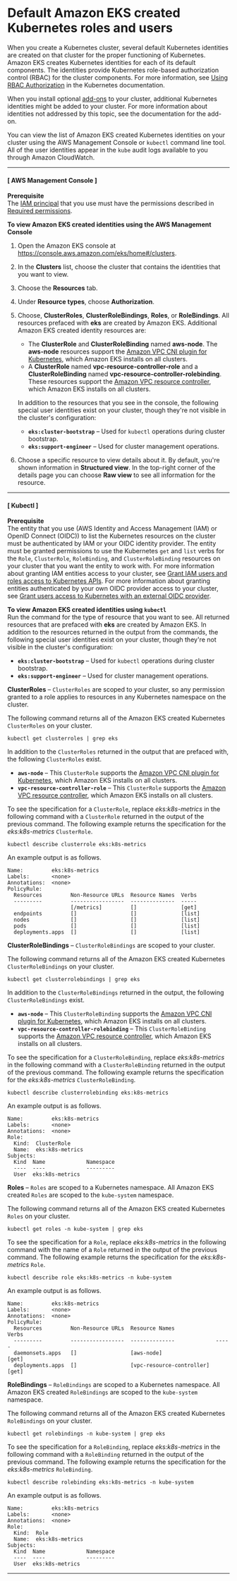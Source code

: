 # Default Amazon EKS created Kubernetes roles and users<a name="default-roles-users"></a>

When you create a Kubernetes cluster, several default Kubernetes identities are created on that cluster for the proper functioning of Kubernetes\. Amazon EKS creates Kubernetes identities for each of its default components\. The identities provide Kubernetes role\-based authorization control \(RBAC\) for the cluster components\. For more information, see [Using RBAC Authorization](https://kubernetes.io/docs/reference/access-authn-authz/rbac/) in the Kubernetes documentation\. 

When you install optional [add\-ons](eks-add-ons.md) to your cluster, additional Kubernetes identities might be added to your cluster\. For more information about identities not addressed by this topic, see the documentation for the add\-on\.

You can view the list of Amazon EKS created Kubernetes identities on your cluster using the AWS Management Console or `kubectl` command line tool\. All of the user identities appear in the `kube` audit logs available to you through Amazon CloudWatch\.

------
#### [ AWS Management Console ]

**Prerequisite**  
The [IAM principal](https://docs.aws.amazon.com/IAM/latest/UserGuide/intro-structure.html) that you use must have the permissions described in [Required permissions](view-kubernetes-resources.md#view-kubernetes-resources-permissions)\.

**To view Amazon EKS created identities using the AWS Management Console**

1. Open the Amazon EKS console at [https://console\.aws\.amazon\.com/eks/home\#/clusters](https://console.aws.amazon.com/eks/home#/clusters)\.

1. In the **Clusters** list, choose the cluster that contains the identities that you want to view\.

1. Choose the **Resources** tab\.

1. Under **Resource types**, choose **Authorization**\.

1. Choose, **ClusterRoles**, **ClusterRoleBindings**, **Roles**, or **RoleBindings**\. All resources prefaced with **eks** are created by Amazon EKS\. Additional Amazon EKS created identity resources are:
   + The **ClusterRole** and **ClusterRoleBinding** named **aws\-node**\. The **aws\-node** resources support the [Amazon VPC CNI plugin for Kubernetes](managing-vpc-cni.md), which Amazon EKS installs on all clusters\. 
   + A **ClusterRole** named **vpc\-resource\-controller\-role** and a **ClusterRoleBinding** named **vpc\-resource\-controller\-rolebinding**\. These resources support the [Amazon VPC resource controller](https://github.com/aws/amazon-vpc-resource-controller-k8s), which Amazon EKS installs on all clusters\. 

   In addition to the resources that you see in the console, the following special user identities exist on your cluster, though they're not visible in the cluster's configuration:
   + **`eks:cluster-bootstrap`** – Used for `kubectl` operations during cluster bootstrap\.
   + **`eks:support-engineer`** – Used for cluster management operations\.

1. Choose a specific resource to view details about it\. By default, you're shown information in **Structured view**\. In the top\-right corner of the details page you can choose **Raw view** to see all information for the resource\.

------
#### [ Kubectl ]

**Prerequisite**  
The entity that you use \(AWS Identity and Access Management \(IAM\) or OpenID Connect \(OIDC\)\) to list the Kubernetes resources on the cluster must be authenticated by IAM or your OIDC identity provider\. The entity must be granted permissions to use the Kubernetes `get` and `list` verbs for the `Role`, `ClusterRole`, `RoleBinding`, and `ClusterRoleBinding` resources on your cluster that you want the entity to work with\. For more information about granting IAM entities access to your cluster, see [Grant IAM users and roles access to Kubernetes APIs](grant-k8s-access.md)\. For more information about granting entities authenticated by your own OIDC provider access to your cluster, see [Grant users access to Kubernetes with an external OIDC provider](authenticate-oidc-identity-provider.md)\.

**To view Amazon EKS created identities using `kubectl`**  
Run the command for the type of resource that you want to see\. All returned resources that are prefaced with **eks** are created by Amazon EKS\. In addition to the resources returned in the output from the commands, the following special user identities exist on your cluster, though they're not visible in the cluster's configuration:
+ **`eks:cluster-bootstrap`** – Used for `kubectl` operations during cluster bootstrap\.
+ **`eks:support-engineer`** – Used for cluster management operations\.

**ClusterRoles** – `ClusterRoles` are scoped to your cluster, so any permission granted to a role applies to resources in any Kubernetes namespace on the cluster\.

The following command returns all of the Amazon EKS created Kubernetes `ClusterRoles` on your cluster\.

```
kubectl get clusterroles | grep eks
```

In addition to the `ClusterRoles` returned in the output that are prefaced with, the following `ClusterRoles` exist\.
+ **`aws-node`** – This `ClusterRole` supports the [Amazon VPC CNI plugin for Kubernetes](managing-vpc-cni.md), which Amazon EKS installs on all clusters\.
+ **`vpc-resource-controller-role`** – This `ClusterRole` supports the [Amazon VPC resource controller](https://github.com/aws/amazon-vpc-resource-controller-k8s), which Amazon EKS installs on all clusters\. 

To see the specification for a `ClusterRole`, replace *eks:k8s\-metrics* in the following command with a `ClusterRole` returned in the output of the previous command\. The following example returns the specification for the *eks:k8s\-metrics* `ClusterRole`\.

```
kubectl describe clusterrole eks:k8s-metrics
```

An example output is as follows\.

```
Name:         eks:k8s-metrics
Labels:       <none>
Annotations:  <none>
PolicyRule:
  Resources         Non-Resource URLs  Resource Names  Verbs
  ---------         -----------------  --------------  -----
                    [/metrics]         []              [get]
  endpoints         []                 []              [list]
  nodes             []                 []              [list]
  pods              []                 []              [list]
  deployments.apps  []                 []              [list]
```

**ClusterRoleBindings** – `ClusterRoleBindings` are scoped to your cluster\. 

The following command returns all of the Amazon EKS created Kubernetes `ClusterRoleBindings` on your cluster\.

```
kubectl get clusterrolebindings | grep eks
```

In addition to the `ClusterRoleBindings` returned in the output, the following `ClusterRoleBindings` exist\.
+ **`aws-node`** – This `ClusterRoleBinding` supports the [Amazon VPC CNI plugin for Kubernetes](managing-vpc-cni.md), which Amazon EKS installs on all clusters\. 
+ **`vpc-resource-controller-rolebinding`** – This `ClusterRoleBinding` supports the [Amazon VPC resource controller](https://github.com/aws/amazon-vpc-resource-controller-k8s), which Amazon EKS installs on all clusters\. 

To see the specification for a `ClusterRoleBinding`, replace *eks:k8s\-metrics* in the following command with a `ClusterRoleBinding` returned in the output of the previous command\. The following example returns the specification for the *eks:k8s\-metrics* `ClusterRoleBinding`\.

```
kubectl describe clusterrolebinding eks:k8s-metrics
```

An example output is as follows\.

```
Name:         eks:k8s-metrics
Labels:       <none>
Annotations:  <none>
Role:
  Kind:  ClusterRole
  Name:  eks:k8s-metrics
Subjects:
  Kind  Name             Namespace
  ----  ----             ---------
  User  eks:k8s-metrics
```

**Roles** – `Roles` are scoped to a Kubernetes namespace\. All Amazon EKS created `Roles` are scoped to the `kube-system` namespace\.

The following command returns all of the Amazon EKS created Kubernetes `Roles` on your cluster\.

```
kubectl get roles -n kube-system | grep eks
```

To see the specification for a `Role`, replace *eks:k8s\-metrics* in the following command with the name of a `Role` returned in the output of the previous command\. The following example returns the specification for the *eks:k8s\-metrics* `Role`\.

```
kubectl describe role eks:k8s-metrics -n kube-system
```

An example output is as follows\.

```
Name:         eks:k8s-metrics
Labels:       <none>
Annotations:  <none>
PolicyRule:
  Resources         Non-Resource URLs  Resource Names             Verbs
  ---------         -----------------  --------------             -----
  daemonsets.apps   []                 [aws-node]                 [get]
  deployments.apps  []                 [vpc-resource-controller]  [get]
```

**RoleBindings** – `RoleBindings` are scoped to a Kubernetes namespace\. All Amazon EKS created `RoleBindings` are scoped to the `kube-system` namespace\.

The following command returns all of the Amazon EKS created Kubernetes `RoleBindings` on your cluster\.

```
kubectl get rolebindings -n kube-system | grep eks
```

To see the specification for a `RoleBinding`, replace *eks:k8s\-metrics* in the following command with a `RoleBinding` returned in the output of the previous command\. The following example returns the specification for the *eks:k8s\-metrics* `RoleBinding`\.

```
kubectl describe rolebinding eks:k8s-metrics -n kube-system
```

An example output is as follows\.

```
Name:         eks:k8s-metrics
Labels:       <none>
Annotations:  <none>
Role:
  Kind:  Role
  Name:  eks:k8s-metrics
Subjects:
  Kind  Name             Namespace
  ----  ----             ---------
  User  eks:k8s-metrics
```

------